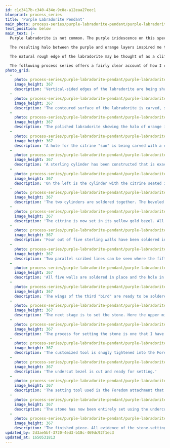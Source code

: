 ```yaml
---
id: c1c3417b-c340-434e-9c8a-a12eaa27eec1
blueprint: process_series
title: 'Purple Labradorite Pendant'
main_photo: process-series/purple-labradorite-pendant/purple-labradorite-pendant-main-image.jpg
text_position: below
main_text: |-
  Purple labradorite is not common. The purple iridescence on this specimen is near the surface and below that is a thicker layer of orange. As I carved the rough stone, I followed its upper contour as much as possible to preserve the purple, however an area of orange iridescence was exposed.

  The resulting halo between the purple and orange layers inspired me to create a piece that might appear as if it were a brilliant sunrise burning through mist. This led me to set a round facetted citrine in yellow gold as a "sun" and inset this directly into the orange labradorite halo.

  The natural rough edge of the labradorite may be thought of as a cliff from which three birds of prey are just beginning to take wing.

  The following process series offers a fairly clear account of how I constructed the piece and how I set the labradorite.
photo_grid:
  -
    photo: process-series/purple-labradorite-pendant/purple-labradorite-pendant-1.jpg
    image_height: 367
    description: 'Vertical-sided edges of the labradorite are being shaped on a belt sander.'
  -
    photo: process-series/purple-labradorite-pendant/purple-labradorite-pendant-2.jpg
    image_height: 367
    description: 'The contoured surface of the labradorite is carved, sanded and hand-smoothed as much as possible, then the surface is given its final polish by being firmly pressed against a spinning chamois wheel (seen here) charged with tin oxide and a bit of moisture.'
  -
    photo: process-series/purple-labradorite-pendant/purple-labradorite-pendant-3.jpg
    image_height: 367
    description: 'The polished labradorite showing the halo of orange iridescence within the purple, and a faceted yellow citrine that will become the brilliant "sun."'
  -
    photo: process-series/purple-labradorite-pendant/purple-labradorite-pendant-4.jpg
    image_height: 367
    description: 'A hole for the citrine "sun" is being carved with a circular diamond burr. Labradorite is very brittle and will chip easily, such that the process of carving into it is done very slowly and gently.'
  -
    photo: process-series/purple-labradorite-pendant/purple-labradorite-pendant-5.jpg
    image_height: 367
    description: 'A sterling cylinder has been constructed that is exactly the same diameter as the round citrine. A grinding tool has been custom shaped to exactly the same angle as the underside of the citrine. It is being used to carve a seat in the cylinder to fit the stone.'
  -
    photo: process-series/purple-labradorite-pendant/purple-labradorite-pendant-6.jpg
    image_height: 367
    description: 'On the left is the cylinder with the citrine seated into it. This slides precisely into a second cylinder (on the right) which is constructed with a yellow gold rim. This yellow gold will be the metal used to bezel-set the citrine.'
  -
    photo: process-series/purple-labradorite-pendant/purple-labradorite-pendant-7.jpg
    image_height: 367
    description: 'The two cylinders are soldered together. The beveled seat for the stone can be seen inside.'
  -
    photo: process-series/purple-labradorite-pendant/purple-labradorite-pendant-8.jpg
    image_height: 367
    description: 'The citrine is now set in its yellow gold bezel. All tool marks have been filed off and the gold is polished. The outer cylinder shape is ever-so-slightly tapered, widest at its bottom and narrowest at the gold bezel. The hole in the labradorite is similarly tapered. When inserted from the back of the labradorite, therefore, the cylinder precisely presses into place and cannot go further through. A small amount of epoxy "locks" the parts together. The bottom of the cylinder is flush with the back of the labradorite such that, when set against a flat metal surface, the citrine cylinder would be physically unable to move.'
  -
    photo: process-series/purple-labradorite-pendant/purple-labradorite-pendant-9.jpg
    image_height: 367
    description: 'Four out of five sterling walls have been soldered in place on a 3 mm. thick sterling table. They are built to precisely fit around the edge of the labradorite. A fifth wall (not yet in place) will go along the upper left side of the stone in the photo. The labradorite temporarily serves as a template, and along its edge a distinct line is scratched into the sterling table (a sharp tool is shown scribing this line). This marks exactly where the inside edge of the fifth wall needs to be soldered.'
  -
    photo: process-series/purple-labradorite-pendant/purple-labradorite-pendant-10.jpg
    image_height: 367
    description: 'Two parallel scribed lines can be seen where the fifth wall will be soldered. The inner line was scratched along the edge of the labradorite, and the outer line was similarly scratched along a sterling wall temporarily pressed against the side of the stone. The tool at the top of the photo is an engraver. Precisely along both lines, little engraved stitches are being curled up which will locate and lock the wall in place during the soldering. Note also that the hole for the citrine in its cylinder is only partly drilled into the back. The precise position of that hole can only be determined when all the walls for the stone are in place.'
  -
    photo: process-series/purple-labradorite-pendant/purple-labradorite-pendant-11.jpg
    image_height: 367
    description: 'All five walls are soldered in place and the hole in the back for the citrine cylinder is accurately established. Two of the "birds of prey" are joined together and one wing-tip is positioned to be soldered to the pendant.'
  -
    photo: process-series/purple-labradorite-pendant/purple-labradorite-pendant-12.jpg
    image_height: 367
    description: 'The wings of the third "bird" are ready to be soldered in two places.'
  -
    photo: process-series/purple-labradorite-pendant/purple-labradorite-pendant-13.jpg
    image_height: 367
    description: 'The next stage is to set the stone. Here the upper millimeter or so of the labradorite’s vertical edge is slightly beveled with a diamond file (the light angle in the photo). Each file stroke is directed from right to left toward the back of the stone (as seen in this photo) to avoid any chipping along front edges. The top of the metal "walls" will be pressed/folded over to this beveled edge to secure the stone.'
  -
    photo: process-series/purple-labradorite-pendant/purple-labradorite-pendant-14.jpg
    image_height: 367
    description: 'The process for setting the stone is one that I have figured out for myself (it may be common practice, but I devised it to meet my own desire to create clean stone settings with a feeling of thickness and substance to the metal surrounding the stone). I call it an "undercut bezel." The process involves customizing a tool. Here a small stone-setting burr has been tightly fit into a length of brass tubing. Most of the burr’s pointed tip has been stoned off which renders the sharp outer edge of the burr like a miniature circular saw.'
  -
    photo: process-series/purple-labradorite-pendant/purple-labradorite-pendant-15.jpg
    image_height: 367
    description: 'The customized tool is snugly tightened into the Foredom flexible shaft handpiece. The end of the brass tube serves as a guide along the upper edge of the sterling walls. The burr then cuts an absolutely straight groove of consistent depth along the upper inside edge of the walls. The depth should be no more than half the thickness of the wall. The distance down from the wall’s upper edge to the groove is barely a millimeter.'
  -
    photo: process-series/purple-labradorite-pendant/purple-labradorite-pendant-16.jpg
    image_height: 367
    description: 'The undercut bezel is cut and ready for setting.'
  -
    photo: process-series/purple-labradorite-pendant/purple-labradorite-pendant-17.jpg
    image_height: 367
    description: 'The setting tool used is the Foredom attachment that works like a miniature jack-hammer. This photo shows the placement and angle at which the tool moves the metal. When worked at this angle, the metal closest to the stone remains smooth. The corner areas of the wall are worked first. The metal literally flows across toward the stone while also folding along the undercut. Extreme care is taken to move the metal only to the stone and no further (labradorite will instantly bruise and chip if pinched).'
  -
    photo: process-series/purple-labradorite-pendant/purple-labradorite-pendant-18.jpg
    image_height: 367
    description: 'The stone has now been entirely set using the undercut bezel method.'
  -
    photo: process-series/purple-labradorite-pendant/purple-labradorite-pendant-19.jpg
    image_height: 367
    description: 'The finished piece. All evidence of the stone-setting tool marks have been carefully removed, and all the metal surfaces have been polished.'
updated_by: 2d3ae5bf-3720-4ed3-b18c-469dc92f1ec3
updated_at: 1650531813
---
```

